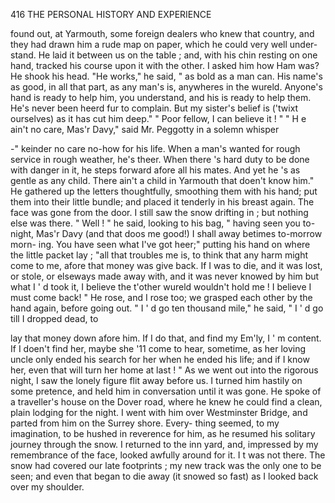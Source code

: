 416            THE PERSONAL HISTORY AND EXPERIENCE

  found out, at Yarmouth, some foreign dealers who knew that country, and
  they had drawn him a rude map on paper, which he could very well under-
  stand. He laid it between us on the table ; and, with his chin resting
  on one hand, tracked his course upon it with the other.
     I asked him how Ham was? He shook his head.
     "He works," he said, " as bold as a man can. His name's as good, in
  all that part, as any man's is, anywheres in the wureld. Anyone's hand is
 ready to help him, you understand, and his is ready to help them. He's
 never been heerd fur to complain. But my sister's belief is ('twixt ourselves)
  as it has cut him deep."
     " Poor fellow, I can believe it ! "
     " H e ain't no care, Mas'r Davy," said Mr. Peggotty in a solemn whisper

 -" keinder no care no-how for his life. When a man's wanted for rough
  service in rough weather, he's theer. When there 's hard duty to be
 done with danger in it, he steps forward afore all his mates. And yet he 's
 as gentle as any child. There ain't a child in Yarmouth that doen't know
 him."
     He gathered up the letters thoughtfully, smoothing them with his hand;
 put them into their little bundle; and placed it tenderly in his breast
 again. The face was gone from the door. I still saw the snow drifting
 in ; but nothing else was there.
     " Well ! " he said, looking to his bag, " having seen you to-night, Mas'r
 Davy (and that doos me good!) I shall away betimes to-morrow morn-
ing. You have seen what I've got heer;" putting his hand on where
 the little packet lay ; "all that troubles me is, to think that any harm might
 come to me, afore that money was give back. If I was to die, and it was
lost, or stole, or elseways made away with, and it was never knowed
by him but what I ' d took it, I believe the t'other wureld wouldn't hold
 me ! I believe I must come back! "
     He rose, and I rose too; we grasped each other by the hand again,
 before going out.
     " I ' d go ten thousand mile," he said, " I ' d go till I dropped dead, to

lay that money down afore him. If I do that, and find my Em'ly, I ' m
content. If I doen't find her, maybe she '11 come to hear, sometime, as her
loving uncle only ended his search for her when he ended his life; and if
I know her, even that will turn her home at last ! "
    As we went out into the rigorous night, I saw the lonely figure flit
away before us. I turned him hastily on some pretence, and held him in
conversation until it was gone.
    He spoke of a traveller's house on the Dover road, where he knew he
could find a clean, plain lodging for the night. I went with him over
Westminster Bridge, and parted from him on the Surrey shore. Every-
thing seemed, to my imagination, to be hushed in reverence for him, as
he resumed his solitary journey through the snow.
    I returned to the inn yard, and, impressed by my remembrance of the
face, looked awfully around for it. I t was not there. The snow had
covered our late footprints ; my new track was the only one to be seen;
and even that began to die away (it snowed so fast) as I looked back over
my shoulder.
